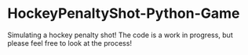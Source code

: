 # HockeyPenaltyShot-Python-Game
Simulating a hockey penalty shot! The code is a work in progress, but please feel free to look at the process!
